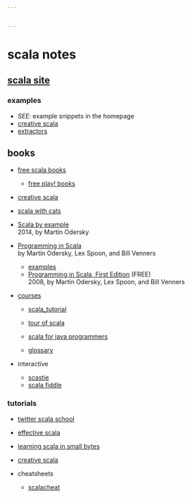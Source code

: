 ```yaml
---


---
```


<h1 id="scala-notes">scala notes</h1>
<h2 id="scala-site"><a href="https://www.scala-lang.org/">scala site</a></h2>
<h3 id="examples">examples</h3>
<ul>
<li><em>SEE</em>: example snippets in the homepage</li>
<li><a href="https://www.creativescala.org/creative-scala.html">creative scala</a></li>
<li><a href="https://www.scala-lang.org/old/node/112">extractors</a></li>
</ul>
<h2 id="books">books</h2>
<ul>
<li>
<p><a href="https://github.com/EbookFoundation/free-programming-books/blob/master/free-programming-books.md#scala">free scala books</a></p>
<ul>
<li><a href="https://github.com/EbookFoundation/free-programming-books/blob/master/free-programming-books.md#play-scala">free play! books</a></li>
</ul>
</li>
<li>
<p><a href="https://www.creativescala.org/creative-scala.epub">creative scala</a></p>
</li>
<li>
<p><a href="https://books.underscore.io/scala-with-cats/scala-with-cats.epub">scala with cats</a></p>
</li>
<li>
<p><a href="https://www.scala-lang.org/docu/files/ScalaByExample.pdf">Scala by example</a><br>
2014, by Martin Odersky</p>
</li>
<li>
<p><a href="https://booksites.artima.com/programming_in_scala">Programming in Scala</a><br>
by Martin Odersky, Lex Spoon, and Bill Venners</p>
<ul>
<li><a href="https://booksites.artima.com/programming_in_scala/examples/">examples</a></li>
<li><a href="https://www.artima.com/pins1ed/">Programming in Scala, First Edition</a> (FREE)<br>
2008, by Martin Odersky, Lex Spoon, and Bill Venners</li>
</ul>
</li>
<li>
<p><a href="https://docs.scala-lang.org/learn.html">courses</a></p>
<ul>
<li>
<p><a href="https://www.scala-exercises.org/scala_tutorial/terms_and_types">scala_tutorial</a></p>
</li>
<li>
<p><a href="https://docs.scala-lang.org/tour/tour-of-scala.html">tour of scala</a></p>
</li>
<li>
<p><a href="https://docs.scala-lang.org/tutorials/scala-for-java-programmers.html">scala for java programmers</a></p>
</li>
<li>
<p><a href="https://docs.scala-lang.org/glossary/index.html">glossary</a></p>
</li>
</ul>
</li>
<li>
<p>interactive</p>
<ul>
<li><a href="https://scastie.scala-lang.org/">scastie</a></li>
<li><a href="https://scalafiddle.io/">scala fiddle</a></li>
</ul>
</li>
</ul>
<h3 id="tutorials">tutorials</h3>
<ul>
<li>
<p><a href="http://twitter.github.io/scala_school/">twitter scala school</a></p>
</li>
<li>
<p><a href="https://twitter.github.io/effectivescala/">effective scala</a></p>
</li>
<li>
<p><a href="http://matt.might.net/articles/learning-scala-in-small-bites/">learning scala in small bytes</a></p>
</li>
<li>
<p><a href="https://www.creativescala.org/creative-scala.html">creative scala</a></p>
</li>
<li>
<p>cheatsheets</p>
<ul>
<li><a href="https://docs.scala-lang.org/cheatsheets/index.html">scalacheat</a></li>
</ul>
</li>
</ul>

